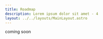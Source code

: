 ```yaml
---
title: Roadmap
description: Lorem ipsum dolor sit amet - 4
layout: ../../layouts/MainLayout.astro
---
```


coming soon